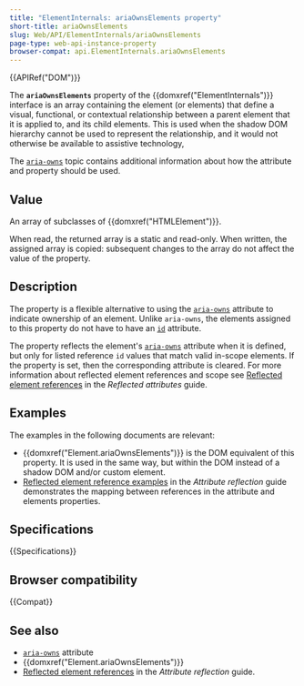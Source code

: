 ```yaml
---
title: "ElementInternals: ariaOwnsElements property"
short-title: ariaOwnsElements
slug: Web/API/ElementInternals/ariaOwnsElements
page-type: web-api-instance-property
browser-compat: api.ElementInternals.ariaOwnsElements
---
```


{{APIRef("DOM")}}

The **`ariaOwnsElements`** property of the {{domxref("ElementInternals")}} interface is an array containing the element (or elements) that define a visual, functional, or contextual relationship between a parent element that it is applied to, and its child elements.
This is used when the shadow DOM hierarchy cannot be used to represent the relationship, and it would not otherwise be available to assistive technology,

The [`aria-owns`](/en-US/docs/Web/Accessibility/ARIA/Reference/Attributes/aria-owns) topic contains additional information about how the attribute and property should be used.

## Value

An array of subclasses of {{domxref("HTMLElement")}}.

When read, the returned array is a static and read-only.
When written, the assigned array is copied: subsequent changes to the array do not affect the value of the property.

## Description

The property is a flexible alternative to using the [`aria-owns`](/en-US/docs/Web/Accessibility/ARIA/Reference/Attributes/aria-owns) attribute to indicate ownership of an element.
Unlike `aria-owns`, the elements assigned to this property do not have to have an [`id`](/en-US/docs/Web/HTML/Global_attributes/id) attribute.

The property reflects the element's [`aria-owns`](/en-US/docs/Web/Accessibility/ARIA/Reference/Attributes/aria-owns) attribute when it is defined, but only for listed reference `id` values that match valid in-scope elements.
If the property is set, then the corresponding attribute is cleared.
For more information about reflected element references and scope see [Reflected element references](/en-US/docs/Web/API/Document_Object_Model/Reflected_attributes#reflected_element_references) in the _Reflected attributes_ guide.

## Examples

The examples in the following documents are relevant:

- {{domxref("Element.ariaOwnsElements")}} is the DOM equivalent of this property.
  It is used in the same way, but within the DOM instead of a shadow DOM and/or custom element.
- [Reflected element reference examples](/en-US/docs/Web/API/Document_Object_Model/Reflected_attributes#setting_and_getting_reflected_element_references) in the _Attribute reflection_ guide demonstrates the mapping between references in the attribute and elements properties.

## Specifications

{{Specifications}}

## Browser compatibility

{{Compat}}

## See also

- [`aria-owns`](/en-US/docs/Web/Accessibility/ARIA/Reference/Attributes/aria-owns) attribute
- {{domxref("Element.ariaOwnsElements")}}
- [Reflected element references](/en-US/docs/Web/API/Document_Object_Model/Reflected_attributes#reflected_element_references) in the _Attribute reflection_ guide.

